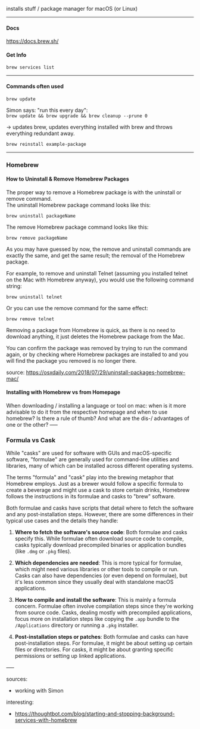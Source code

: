 installs stuff / package manager for macOS (or Linux)

--- 

#### Docs
https://docs.brew.sh/

#### Get Info

`brew services list` 

---

#### Commands often used

`brew update`

Simon says: "run this every day":  
`brew update && brew upgrade && brew cleanup --prune 0`

-> updates brew, updates everything installed with brew and throws everything redundant away.

`brew reinstall example-package`

-------

### Homebrew

#### How to Uninstall & Remove Homebrew Packages
The proper way to remove a Homebrew package is with the uninstall or remove command.  
The uninstall Homebrew package command looks like this:

`brew uninstall packageName`

The remove Homebrew package command looks like this:

`brew remove packageName`

As you may have guessed by now, the remove and uninstall commands are exactly the same, and get the same result; the removal of the Homebrew package.

For example, to remove and uninstall Telnet (assuming you installed telnet on the Mac with Homebrew anyway), you would use the following command string:

`brew uninstall telnet`

Or you can use the remove command for the same effect:

`brew remove telnet`

Removing a package from Homebrew is quick, as there is no need to download anything, it just deletes the Homebrew package from the Mac.

You can confirm the package was removed by trying to run the command again, or by checking where Homebrew packages are installed to and you will find the package you removed is no longer there.

source: https://osxdaily.com/2018/07/29/uninstall-packages-homebrew-mac/

#### Installing with Homebrew vs from Homepage

When downloading / installing a language or tool on mac: when is it more advisable to do it from the respective homepage and when to use homebrew? Is there a rule of thumb? And what are the dis-/ advantages of one or the other?
–––


### Formula vs Cask

While "casks" are used for software with GUIs and macOS-specific software, "formulae" are generally used for command-line utilities and libraries, many of which can be installed across different operating systems.

The terms "formula" and "cask" play into the brewing metaphor that Homebrew employs. Just as a brewer would follow a specific formula to create a beverage and might use a cask to store certain drinks, Homebrew follows the instructions in its formulae and casks to "brew" software. 

Both formulae and casks have scripts that detail where to fetch the software and any post-installation steps. However, there are some differences in their typical use cases and the details they handle:

1. **Where to fetch the software's source code**: Both formulae and casks specify this. While formulae often download source code to compile, casks typically download precompiled binaries or application bundles (like `.dmg` or `.pkg` files).

2. **Which dependencies are needed**: This is more typical for formulae, which might need various libraries or other tools to compile or run. Casks can also have dependencies (or even depend on formulae), but it's less common since they usually deal with standalone macOS applications.

3. **How to compile and install the software**: This is mainly a formula concern. Formulae often involve compilation steps since they're working from source code. Casks, dealing mostly with precompiled applications, focus more on installation steps like copying the `.app` bundle to the `/Applications` directory or running a `.pkg` installer.

4. **Post-installation steps or patches**: Both formulae and casks can have post-installation steps. For formulae, it might be about setting up certain files or directories. For casks, it might be about granting specific permissions or setting up linked applications.


–––

sources: 
- working with Simon

interesting: 
- https://thoughtbot.com/blog/starting-and-stopping-background-services-with-homebrew
